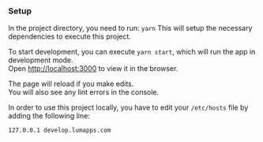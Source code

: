 ### Setup

In the project directory, you need to run: `yarn`
This will setup the necessary dependencies to execute this project.

To start development, you can execute `yarn start`, which will run the app in development mode.<br />
Open [http://localhost:3000](http://localhost:3000) to view it in the browser.

The page will reload if you make edits.<br />
You will also see any lint errors in the console.

In order to use this project locally, you have to edit your `/etc/hosts` file by adding the following line:
```
127.0.0.1 develop.lumapps.com
```
